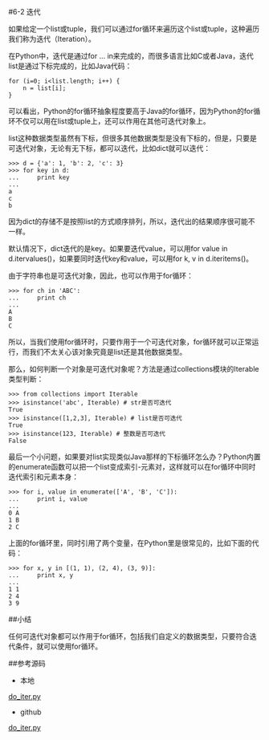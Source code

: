 #6-2 迭代

如果给定一个list或tuple，我们可以通过for循环来遍历这个list或tuple，这种遍历我们称为迭代（Iteration）。

在Python中，迭代是通过for ... in来完成的，而很多语言比如C或者Java，迭代list是通过下标完成的，比如Java代码：

	for (i=0; i<list.length; i++) {
	    n = list[i];
	}
可以看出，Python的for循环抽象程度要高于Java的for循环，因为Python的for循环不仅可以用在list或tuple上，还可以作用在其他可迭代对象上。

list这种数据类型虽然有下标，但很多其他数据类型是没有下标的，但是，只要是可迭代对象，无论有无下标，都可以迭代，比如dict就可以迭代：

	>>> d = {'a': 1, 'b': 2, 'c': 3}
	>>> for key in d:
	...     print key
	...
	a
	c
	b
因为dict的存储不是按照list的方式顺序排列，所以，迭代出的结果顺序很可能不一样。

默认情况下，dict迭代的是key。如果要迭代value，可以用for value in d.itervalues()，如果要同时迭代key和value，可以用for k, v in d.iteritems()。

由于字符串也是可迭代对象，因此，也可以作用于for循环：

	>>> for ch in 'ABC':
	...     print ch
	...
	A
	B
	C
所以，当我们使用for循环时，只要作用于一个可迭代对象，for循环就可以正常运行，而我们不太关心该对象究竟是list还是其他数据类型。

那么，如何判断一个对象是可迭代对象呢？方法是通过collections模块的Iterable类型判断：

	>>> from collections import Iterable
	>>> isinstance('abc', Iterable) # str是否可迭代
	True
	>>> isinstance([1,2,3], Iterable) # list是否可迭代
	True
	>>> isinstance(123, Iterable) # 整数是否可迭代
	False
最后一个小问题，如果要对list实现类似Java那样的下标循环怎么办？Python内置的enumerate函数可以把一个list变成索引-元素对，这样就可以在for循环中同时迭代索引和元素本身：

	>>> for i, value in enumerate(['A', 'B', 'C']):
	...     print i, value
	...
	0 A
	1 B
	2 C
上面的for循环里，同时引用了两个变量，在Python里是很常见的，比如下面的代码：

	>>> for x, y in [(1, 1), (2, 4), (3, 9)]:
	...     print x, y
	...
	1 1
	2 4
	3 9
##小结

任何可迭代对象都可以作用于for循环，包括我们自定义的数据类型，只要符合迭代条件，就可以使用for循环。

##参考源码

- 本地

[do_iter.py](../code/chapter6/6-2-do_iter.py)

- github

[do_iter.py](https://github.com/michaelliao/learn-python3/blob/master/samples/advance/do_iter.py)